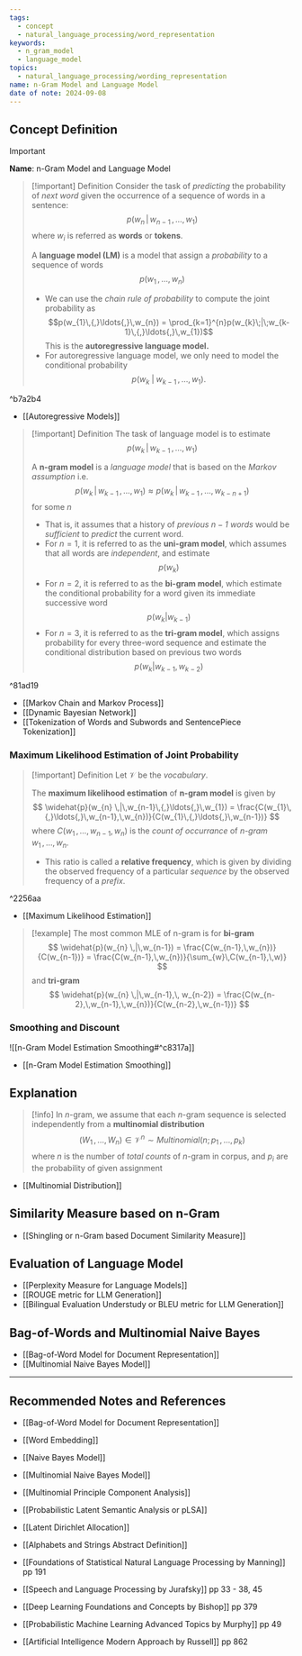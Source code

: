 ```yaml
---
tags:
  - concept
  - natural_language_processing/word_representation
keywords:
  - n_gram_model
  - language_model
topics:
  - natural_language_processing/wording_representation
name: n-Gram Model and Language Model
date of note: 2024-09-08
---
```


## Concept Definition

>[!important]
>**Name**: n-Gram Model and Language Model

>[!important] Definition
>Consider the task of *predicting* the probability of *next word* given the occurrence of a sequence of words in a sentence: $$p(w_{n} \,|\,w_{n-1}\,{,}\ldots{,}\,w_{1})$$ 
>where $w_{i}$ is referred as **words** or **tokens**.
>
>A **language model (LM)** is a model that assign a *probability* to a sequence of words $$p(w_{1}\,{,}\ldots{,}\,w_{n})$$
>- We can use the *chain rule of probability* to compute the joint probability as $$p(w_{1}\,{,}\ldots{,}\,w_{n}) = \prod_{k=1}^{n}p(w_{k}\;|\;w_{k-1}\,{,}\ldots{,}\,w_{1})$$ This is the **autoregressive language model.**
>- For autoregressive language model, we only need to model the conditional probability $$p(w_{k}\;|\;w_{k-1}\,{,}\ldots{,}\,w_{1}).$$
>

^b7a2b4

- [[Autoregressive Models]]

>[!important] Definition
>The task of language model is to estimate $$p(w_{k} \,|\,w_{k-1}\,{,}\ldots{,}\,w_{1})$$ 
>
>A **n-gram model** is a *language model* that is based on the *Markov assumption* i.e. $$p(w_{k} \,|\,w_{k-1}\,{,}\ldots{,}\,w_{1}) \approx p(w_{k} \,|\,w_{k-1}\,{,}\ldots{,}\,w_{k-n+1})$$ for some $n$
>- That is, it assumes that a history of *previous $n-1$ words* would be *sufficient* to *predict* the current word.
>- For $n=1$, it is referred to as the **uni-gram model**, which assumes that all words are *independent*, and estimate $$p(w_{k})$$
>- For $n=2$, it is referred to as the **bi-gram model**, which estimate the conditional probability for a word given its immediate successive word $$p(w_{k} | w_{k-1})$$
>- For $n=3$, it is referred to as the **tri-gram model**, which assigns probability for every three-word sequence and estimate the conditional distribution based on previous two words $$p(w_{k} | w_{k-1}, w_{k-2})$$


^81ad19

- [[Markov Chain and Markov Process]]
- [[Dynamic Bayesian Network]]
- [[Tokenization of Words and Subwords and SentencePiece Tokenization]]


### Maximum Likelihood Estimation of Joint Probability

>[!important] Definition
>Let $\mathcal{V}$ be the *vocabulary*. 
>
>The **maximum likelihood estimation** of **n-gram model** is given by 
>$$
>\widehat{p}(w_{n} \,|\,w_{n-1}\,{,}\ldots{,}\,w_{1}) = \frac{C(w_{1}\,{,}\ldots{,}\,w_{n-1},\,w_{n})}{C(w_{1}\,{,}\ldots{,}\,w_{n-1})}
>$$
>where $C(w_{1}\,{,}\ldots{,}\,w_{n-1},\,w_{n})$ is the *count of occurrance* of *$n$-gram* $w_{1}\,{,}\ldots{,}\,w_{n}$.
>- This ratio is called a **relative frequency**, which is given by dividing the observed frequency of a particular *sequence* by the observed frequency of a *prefix*.  

^2256aa

- [[Maximum Likelihood Estimation]]

>[!example]
>The most common MLE of n-gram is for **bi-gram**
>$$
>\widehat{p}(w_{n} \,|\,w_{n-1}) = \frac{C(w_{n-1},\,w_{n})}{C(w_{n-1})} = \frac{C(w_{n-1},\,w_{n})}{\sum_{w}\,C(w_{n-1},\,w)}
>$$
>and **tri-gram**
>$$
>\widehat{p}(w_{n} \,|\,w_{n-1},\, w_{n-2}) = \frac{C(w_{n-2},\,w_{n-1},\,w_{n})}{C(w_{n-2},\,w_{n-1})}
>$$


### Smoothing and Discount

![[n-Gram Model Estimation Smoothing#^c8317a]]

- [[n-Gram Model Estimation Smoothing]]


## Explanation

>[!info]
>In $n$-gram, we assume that each $n$-gram sequence is selected independently from a **multinomial distribution**
>$$
>(W_{1}\,{,}\ldots{,}\,W_{n}) \in \mathcal{V}^{n} \sim Multinomial(n; p_{1} \,{,}\ldots{,}\, p_{k})
>$$
>where $n$ is the number of *total counts* of $n$-gram in corpus, and $p_{i}$ are the probability of given assignment 

- [[Multinomial Distribution]]

## Similarity Measure based on n-Gram

- [[Shingling or n-Gram based Document Similarity Measure]]


## Evaluation of Language Model

- [[Perplexity Measure for Language Models]]
- [[ROUGE metric for LLM Generation]]
- [[Bilingual Evaluation Understudy or BLEU metric for LLM Generation]]


## Bag-of-Words and Multinomial Naive Bayes 

- [[Bag-of-Word Model for Document Representation]]
- [[Multinomial Naive Bayes Model]]




-----------
##  Recommended Notes and References


- [[Bag-of-Word Model for Document Representation]]
- [[Word Embedding]]
- [[Naive Bayes Model]]
- [[Multinomial Naive Bayes Model]]
- [[Multinomial Principle Component Analysis]]
- [[Probabilistic Latent Semantic Analysis or pLSA]]
- [[Latent Dirichlet Allocation]]

- [[Alphabets and Strings Abstract Definition]]

- [[Foundations of Statistical Natural Language Processing by Manning]] pp 191
- [[Speech and Language Processing by Jurafsky]] pp 33 - 38, 45
- [[Deep Learning Foundations and Concepts by Bishop]] pp 379
- [[Probabilistic Machine Learning Advanced Topics by Murphy]] pp 49
- [[Artificial Intelligence Modern Approach by Russell]] pp 862